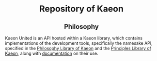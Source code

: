 <h1 align="center">Repository of Kaeon</h1>

<h2 align="center">Philosophy</h2>

Kaeon United is an API hosted within a Kaeon library, which contains implementations of the
development tools, specifically the namesake API, specified in the [Philosophy Library of Kaeon](https://github.com/Atlas-of-Kaeon/The-Philosophy-Library-of-Kaeon)
and the [Principles Library of Kaeon](https://github.com/Atlas-of-Kaeon/The-Principles-Library-of-Kaeon),
along with [documentation](https://github.com/Atlas-of-Kaeon/Atlas-of-Kaeon.github.io/blob/master/Kaeon%20United/2%20-%20Wonders/1%20-%20United/1%20-%20Documentation/1%20-%20Guides/2%20-%20Kaeon%20United/README.md)
on their use.